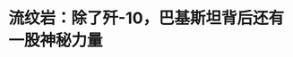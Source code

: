 <!DOCTYPE html>
<html lang="zh-CN">

<head>
    
<title>流纹岩：除了歼-10，巴基斯坦背后还有一股神秘力量_腾讯新闻</title>
<meta name="keywords" content="巴基斯坦_军事,巴基斯坦,歼-10,流纹岩,军机,巴基斯坦空军,印度_军事,神秘力量,印度,太空">
<meta name="description" content="【文/观察者网专栏作者 流纹岩】2025年5月10日，巴基斯坦武装部队（Pakistan Armed Forces，PAF）在X平台上官方账号更新了一条推文，称巴基斯坦军队成功干扰了印度通信卫星。笔者查证了这个号，确实是有17.2万粉丝的真号，而不是巴基斯坦营销号什么的。随后，巴基斯坦官方似乎刻意发布了一张太空作战系统操作中心的图。前排...">
<meta name="author" content="腾讯网">
<meta name="copyright" content="Copyright 1998 - 2025 Tencent. All Rights Reserved">
<meta property="og:type" content="news" />

<meta property="og:title" content="流纹岩：除了歼-10，巴基斯坦背后还有一股神秘力量_腾讯新闻" />
<meta property="og:description" content="【文/观察者网专栏作者 流纹岩】2025年5月10日，巴基斯坦武装部队（Pakistan Armed Forces，PAF）在X平台上官方账号更新了一条推文，称巴基斯坦军队成功干扰了印度通信卫星。笔者查证了这个号，确实是有17.2万粉丝的真号，而不是巴基斯坦营销号什么的。随后，巴基斯坦官方似乎刻意发布了一张太空作战系统操作中心的图。前排..." />
<meta property="og:url" content="https://news.qq.com/rain/a/20250517A02LDJ00" />
<meta property="og:image" content="https://inews.gtimg.com/news_ls/O3dGIa3ur5CFMEFdM_9lXrVBpel38sH518iFyQGlJn86gAA_640330/0" />
<meta property="article:author" content="观察者网" />
<meta property="article:published_time" content="2025-05-17 09:20:15" />
<meta property="category" content="mil" />

<meta name="baidu-site-verification" content="jJeIJ5X7pP" />
    <meta charset="utf-8" />
<meta http-equiv="X-UA-Compatible" content="IE=Edge" />
<meta name="viewport" content="width=device-width, initial-scale=1, shrink-to-fit=no" />
<link rel="dns-prefetch" href="mat1.gtimg.com">
<link rel="dns-prefetch" href="i.news.qq.com">
<link rel="shortcut icon" href="https://mat1.gtimg.com/qqcdn/qqindex2021/favicon.ico">
<script nomodule="true" src="https://mat1.gtimg.com/qqcdn/qqindex2021/common-static/20240515201444/core3-37-1.min.js"></script>
<script>
  try {
    if (!window.IntersectionObserver) {
      var observerScript = document.createElement('script');
      observerScript.src = "https://mat1.gtimg.com/qqcdn/qqindex2021/common-static/20241024141058/intersection-observer-polyfill.js";
      document.head.appendChild(observerScript);
    }
  } catch (error) {}
</script>

<script>
  try {
    if (!Element.prototype.scrollTo) {
      var scrollScript = document.createElement('script');
      scrollScript.src = "https://mat1.gtimg.com/qqcdn/qqindex2021/common-static/20241025153001/scroll-behavior-polyfill.js";
      document.head.appendChild(scrollScript);
    }
  } catch (error) {}
</script>
<script>
  try {
    if ('scrollRestoration' in window.history) {
      window.history.scrollRestoration = 'manual';
    }
    window.isPcClient = Boolean(window.electron) && (
      window.navigator.userAgent.indexOf('pc-client') > 0 ||
      window.navigator.userAgent.indexOf('TencentNews') > 0
    );
  } catch {}
</script>
<script>
  try {
    if (window.isPcClient) {
      var bodyStyle = document.createElement('style');
      bodyStyle.innerText = 'body{ zoom: 0.95 }';
      document.head.appendChild(bodyStyle);
    }
  } catch {}
</script>
<script>
  window.DATA = {"url":"https://view.inews.qq.com/a/20250517A02LDJ00","article_id":"20250517A02LDJ00","article_type":"0","title":"流纹岩：除了歼-10，巴基斯坦背后还有一股神秘力量","desc":"【文/观察者网专栏作者 流纹岩】2025年5月10日，巴基斯坦武装部队（Pakistan Armed Forces，PAF）在X平台上官方账号更新了一条推文，称巴基斯坦军队成功干扰了印度通信卫星。笔者查证了这个号，确实是有17.2万粉丝的真号，而不是巴基斯坦营销号什么的。随后，巴基斯坦官方似乎刻意发布了一张太空作战系统操作中心的图。前排...","iNewsRecommendLevel":1,"abstract":"【文/观察者网专栏作者 流纹岩】2025年5月10日，巴基斯坦武装部队（Pakistan Armed Forces，PAF）在X平台上官方账号更新了一条推文，称巴基斯坦军队成功干扰了印度通信卫星。笔者查证了这个号，确实是有17.2万粉丝的真号，而不是巴基斯坦营销号什么的。随后，巴基斯坦官方似乎刻意发布了一张太空作战系统操作中心的图。前排...","catalog1":"mil","ad_channel_sign":"milite","introduction":"","media":"观察者网","media_id":"5006122","pubtime":"2025-05-17 09:20:15","comment_id":"8412508213","political":0,"cmsId":"20250517A02LDJ00","cms_id":"20250517A02LDJ00","closeAllAd":0,"closeAllFavorite":false,"originContent":{"directory":{"ai_list":null,"enable":2,"list":null},"text":"\u003cdiv class=\"rich_media_content\"\u003e\u003cp\u003e \t【文/观察者网专栏作者 流纹岩】 \u003c/p\u003e\u003cp\u003e \t2025年5月10日，巴基斯坦武装部队（Pakistan Armed Forces，PAF）在X平台上官方账号更新了一条推文，称巴基斯坦军队成功干扰了印度通信卫星。 \u003c/p\u003e\u003cp\u003e \t笔者查证了这个号，确实是有17.2万粉丝的真号，而不是巴基斯坦营销号什么的。随后，巴基斯坦官方似乎刻意发布了一张太空作战系统操作中心的图。前排军人中左数第二是巴基斯坦空军公共关系总监奥朗则布·艾哈迈德空军少将，也就是发布5月7日空战过程的讲解人。 \u003c/p\u003e\u003cp\u003e \t重点是，在他们后面的背景中，清晰可见“多域巴基斯坦太空部队”（Multi Domain PAF Space Force）和“猎手太空操作-卫通”（Hunter Space Ops-SATCOM）的界面。其中“多域巴基斯坦太空部队”的展示图左上角有一颗卫星，应该是去年发射的“巴基斯坦多用途通信卫星一号”（Paksat-MM1R）。 \u003c!--MID_AD_0--\u003e\u003c!--EOP_0--\u003e\u003c/p\u003e\u003c!--MID_ARTICLE_AD_0--\u003e\u003c!--PARAGRAPH_0--\u003e\u003cp\u003e \t而“猎手太空操作”系统中展示了3台可能是干扰机指向的带状图像，看起来其中1台位于伊斯兰堡附近，另外2台位于白沙瓦南侧。右侧还有一个“开源分析系统-区域环境”（Open Source Profiling System-Regional Environment），下面是印度和伊朗的国旗，说明这套系统主要针对巴基斯坦的这两个陆上邻国。 \u003c!--MID_AD_1--\u003e\u003c!--EOP_1--\u003e\u003c/p\u003e\u003c!--MID_ARTICLE_AD_1--\u003e\u003c!--PARAGRAPH_1--\u003e\u003cp\u003e \t由于这几个新公布的内容都是第一次见，基本没有什么资料，笔者也只能针对其内容和巴基斯坦现有的资源进行一些推测。 \u003c/p\u003e\u003cp style=\"text-align: center\"\u003e \t\u003c!--IMG_0--\u003e  \u003c/p\u003e\u003cp class=\"qqnews_image_desc\" style=\"color: #666; font-size: 14px; text-align: center\"\u003e \t这图确实挺糊的  \u003c/p\u003e\u003cp style=\"text-align: center\"\u003e \t\u003c!--IMG_1--\u003e  \u003c/p\u003e\u003cp class=\"qqnews_image_desc\" style=\"color: #666; font-size: 14px; text-align: center\"\u003e \t这图勉强能看出边界线在哪，能看到红色和黄色的扇区从伊斯兰堡和白沙瓦附近发出  \u003c/p\u003e\u003cp style=\"text-align: center\"\u003e \t\u003c!--IMG_2--\u003e  \u003c/p\u003e\u003cp class=\"qqnews_image_desc\" style=\"color: #666; font-size: 14px; text-align: center\"\u003e \t“开源分析系统”  \u003c/p\u003e\u003cp\u003e \t在这两个文字之间的屏幕，展示了巴基斯坦的移动卫通车辆，包括安装在皮卡和拖车上的1.5米级口径卫通天线，左侧似乎还有一个安装了2部固定天线的系统。最左边的屏幕上是一处空军基地，经查证高度疑似为印度乌丹布尔空军基地，也就是巴基斯坦空军称发射了CM-400AKG空射弹道导弹打击S-400防空系统的地区。 \u003c/p\u003e\u003cp\u003e \t此外，在巴基斯坦的发布会上，巴基斯坦空军发言人还拿出了一张亚米级分辨率卫星遥感照片，证明一架战斗机在此处坠毁。这证明巴基斯坦在局部拥有遥感图像优势。 \u003c/p\u003e\u003cp style=\"text-align: center\"\u003e \t\u003c!--IMG_3--\u003e  \u003c/p\u003e\u003cp class=\"qqnews_image_desc\" style=\"color: #666; font-size: 14px; text-align: center\"\u003e \t左边是巴基斯坦的屏幕，右边是印度乌丹布尔空军基地2023年的谷歌地球图像  \u003c/p\u003e\u003cp style=\"text-align: center\"\u003e \t\u003c!--IMG_4--\u003e  \u003c/p\u003e\u003cp class=\"qqnews_image_desc\" style=\"color: #666; font-size: 14px; text-align: center\"\u003e \t巴基斯坦方面公布的坠机点卫星图像  \u003c/p\u003e\u003cp\u003e \t干扰印度卫星和及时提供卫星图像支持，是用真实证据打印度的脸。虽然似乎没有什么评论家注意到那张巴基斯坦太空部队的图，而印度的推特政治家们正在以“连卫星发射能力都没有的国家有什么太空作战能力”挽尊，但很显然的是，巴基斯坦的太空作战能力并不是一蹴而就的。 \u003c/p\u003e\u003cp\u003e \t2024年10月，根据X平台上一些巴基斯坦“多域作战部队”的控制室大厅和演示动画，其中展示了包括覆盖大部分巴基斯坦国土的遥感卫星成像，以及上文“开源分析系统-区域环境”窗口的右半部分，展示了该系统关心的第三个邻国阿富汗。 \u003c/p\u003e\u003cp style=\"text-align: center\"\u003e \t\u003c!--IMG_5--\u003e  \u003c/p\u003e\u003cp class=\"qqnews_image_desc\" style=\"color: #666; font-size: 14px; text-align: center\"\u003e \t此前公布的巴基斯坦多域作战部队大厅画面  \u003c/p\u003e\u003cp style=\"text-align: center\"\u003e \t\u003c!--IMG_6--\u003e  \u003c/p\u003e\u003cp class=\"qqnews_image_desc\" style=\"color: #666; font-size: 14px; text-align: center\"\u003e \t根据右边喜马拉雅山和左边的伊朗高原，可以判断出这是巴基斯坦国土覆盖  \u003c/p\u003e\u003cp style=\"text-align: center\"\u003e \t\u003c!--IMG_7--\u003e  \u003c/p\u003e\u003cp class=\"qqnews_image_desc\" style=\"color: #666; font-size: 14px; text-align: center\"\u003e \t注意左上角框里出现的旧阿富汗国旗  \u003c/p\u003e\u003cp\u003e \t除去目前作为巴基斯坦航天局的空间和高层大气研究委员会（SUPARCO）外，巴基斯坦空军还在伊斯兰堡成立了巴基斯坦空军网络司令部和巴基斯坦空军太空司令部。2024年1月16日的视频指出，巴基斯坦空军太空司令部的职责包括研发巴基斯坦自己的反卫星武器，这部分资料较少，但如果需要反卫星的总冲的话，很大可能会基于弹道导弹改进。这可能是巴基斯坦受到印度于2019年进行的Sakti反卫星试验的刺激，认为印度在未来的冲突中可能会攻击自己的天基力量，因此也开始研制自己的反卫星导弹，不过其进度尚未公开。 \u003c!--MID_AD_2--\u003e\u003c!--EOP_2--\u003e\u003c/p\u003e\u003c!--MID_ARTICLE_AD_2--\u003e\u003c!--PARAGRAPH_2--\u003e\u003chr class=\"ke-pagebreak\" style=\"page-break-after: always\"/\u003e\u003cp\u003e \t巴基斯坦虽然拥有多域作战和太空作战的野心，但其空间进入能力完全没有，因此需要和其它国家合作以发射卫星。作为和中国关系较好的国家之一，巴基斯坦和中国拥有大量的航天合作。早在1990年，空间和高层大气研究委员会的首颗科研小卫星Badr-1，就交由长征二号E运载火箭首飞发射。而随着嫦娥六号携带的ICUBE-Q立方星（中方名为SJTU思源二号探月纳卫星）于2024年5月3日在文昌航天发射场发射升空后，巴基斯坦依靠中国航天器成功到达了月球轨道。 \u003c/p\u003e\u003cp style=\"text-align: center\"\u003e \t\u003c!--IMG_8--\u003e  \u003c/p\u003e\u003cp class=\"qqnews_image_desc\" style=\"color: #666; font-size: 14px; text-align: center\"\u003e \tBadr-1卫星  \u003c/p\u003e\u003cp\u003e \t在卫星通信方面，巴基斯坦此前使用原休斯公司为印尼电信公司（PT Satelit Palapa Indonesia，SATELINDO）建造的PALAPA C1通信卫星。这颗卫星于1998年遭遇电力系统故障后重新租给巴基斯坦，被命名为巴基斯坦通信卫星一号（Paksat-1），2011年退役。随后，巴基斯坦向中国订购了巴基斯坦通信卫星1R（Paksat-1R）。近年来巴基斯坦又向中国订购了用于替换的巴基斯坦多用途通信卫星一号（Paksat-MM1R），因为之前有个占位星用了Paksat-MM1的号，所以正式卫星会多一个R）。 \u003c/p\u003e\u003cp style=\"text-align: center\"\u003e \t\u003c!--IMG_9--\u003e  \u003c/p\u003e\u003cp class=\"qqnews_image_desc\" style=\"color: #666; font-size: 14px; text-align: center\"\u003e \t巴基斯坦的卫通关口站  \u003c/p\u003e\u003cp\u003e \t巴基斯坦多用途通信卫星一号，是一颗基于航天五院DFH-4E平台建造的通信卫星，采用该卫星的高配置。一些评论指出这颗卫星并不是一颗“人畜无害”的通信卫星，除去基本的Ka/Ku波段高速通信服务之外，如果我们看向这颗卫星顶板，会发现这颗卫星顶板上有许多天线——包括一部C波段赋型天线、一部可动波束天线、一部拥有四根天线的导航增强载荷、一根喇叭天线和一部碟形广播天线。其中有一个不能确定身份的载荷来自巴基斯坦空间技术研究所。导航增强载荷可能提供类似SBAS的服务，用于提高导航精度。换句话说，巴基斯坦多用途通信卫星一号在巴基斯坦军队提供高速通信之外，还具备导航增强和短报文服务，以及抗干扰战略卫通服务。这颗卫星或许可以为巴基斯坦的需求提供定制化服务。 \u003c/p\u003e\u003cp style=\"text-align: center\"\u003e \t\u003c!--IMG_10--\u003e  \u003c/p\u003e\u003cp class=\"qqnews_image_desc\" style=\"color: #666; font-size: 14px; text-align: center\"\u003e \t巴基斯坦多任务通信卫星一号（Paksat-MM1R）  \u003c/p\u003e\u003cp\u003e \t在遥感服务方面，目前巴基斯坦拥有2颗由中国建造的遥感卫星，其中第一颗卫星是2018年由长征二号C-SMA火箭发射的巴基斯坦遥感卫星一号（PRSS-1），这是一颗基于航天东方红CAST-2000平台建造的遥感卫星，卫星配备2台分辨率为2.5米的全色/多光谱相机。 \u003c/p\u003e\u003cp\u003e \t此外，此次发射还携带了一颗由SUPARCO自行研制的试验卫星“巴基斯坦技术评估卫星-1A”（PakTES-1A），卫星本体由SUPARCO研制，载荷由南非空间咨询公司研制。PakTES-1A卫星的成功运行，表明了巴基斯坦已经拥有研制基本遥感卫星平台的能力。 \u003c/p\u003e\u003cp\u003e \t在2014年提出该概念的时候，巴基斯坦方面希望自PRSS-1卫星后，继续发射一系列光学遥感卫星和合成孔径雷达卫星，不过可能由于经费不足并未落实。直到2022年巴基斯坦再次和中国签订了巴基斯坦遥感组网卫星一号（PRSC-EO1）的合同，并于2025年1月由长征二号D运载火箭发射升空。 \u003c/p\u003e\u003cp\u003e \tPRSC-EO1卫星是一颗重515.5千克的遥感卫星，由SUPARCO自行研制，卫星设计寿命5年，配置有一台全色-多光谱遥感相机。PRSC星座总计规划有3颗光学遥感卫星，均由长城工业集团有限公司提供发射服务。此外，巴基斯坦可能还在规划低倾角成像卫星，相比太阳同步轨道卫星，低倾角卫星具有更多的过境频率，能够提供较好的覆盖能力。 \u003c/p\u003e\u003cp style=\"text-align: center\"\u003e \t\u003c!--IMG_11--\u003e  \u003c/p\u003e\u003cp class=\"qqnews_image_desc\" style=\"color: #666; font-size: 14px; text-align: center\"\u003e \t巴基斯坦工程师正在操作PRSC-EO1卫星  \u003c/p\u003e\u003cp\u003e \t不过这也说明了巴基斯坦虽然已经拥有自研遥感卫星的能力，但他们公布的阵风坠机点图像，很大可能不是由PRSC-EO1卫星拍摄的，而是由巴基斯坦武装部队自行采购商业卫星图像所得。考虑到很多商业卫星公司无论是商业服务还是为展示能力都会对战区进行成像，MAXAR更是长期作为美国国家侦察办公室的白手套，使用其卫星多次拍摄敏感目标，所以这并不奇怪。你不能只在哈耶克的大手有利于你的时候赞美市场经济。 \u003c/p\u003e\u003cp style=\"text-align: center\"\u003e \t\u003c!--IMG_12--\u003e  \u003c/p\u003e\u003cp class=\"qqnews_image_desc\" style=\"color: #666; font-size: 14px; text-align: center\"\u003e \t巴基斯坦方面放出的坠机点卫星照片  \u003c/p\u003e\u003cp\u003e \t巴基斯坦武装部队暂时没有透露具体是对哪颗卫星进行了哪种干扰，但根据一位巴基斯坦无线电爱好者的观测，称巴基斯坦空军采用地基宽带噪声干扰，压制了印度通信卫星的主要宽带通信频点。 \u003c/p\u003e\u003cp\u003e \t而印度军队使用的通信卫星主要是GSAT-7和GSAT-7A，其中GSAT-7卫星于2012年发射，卫星配置有5个喇叭天线，2个固面天线和一部定向发射天线。卫星工作于Ku、C、S和UHF波段。GSAT-7A卫星于2018年发射，卫星工作于Ku波段，主要服务印度空军，印度陆军则使用其30%的容量。根据《印度斯坦时报》的报道，GSAT-7A卫星将使印度空军能够将其地面雷达站、空军基地和预警机实现互联互通，并减少无人机对地面控制站的依赖。它还将增强印度空军的网络依赖能力，增强其全球作战能力。 \u003c/p\u003e\u003cp style=\"text-align: center\"\u003e \t\u003c!--IMG_13--\u003e  \u003c/p\u003e\u003cp class=\"qqnews_image_desc\" style=\"color: #666; font-size: 14px; text-align: center\"\u003e \tGSAT-7A卫星  \u003c/p\u003e\u003cp\u003e \t或许压制GSAT-7和7A卫星使得印度空军在5月7日的作战中无法使用卫通进行通信，配合巴基斯坦空军J-10CE及其它电子战能力，共同压制了印度空军的通信。不过，巴基斯坦拥有的对天干扰机性能和类型肯定不及美国的“反通信系统”（CCS），也不能实现对卫星和地面通信链路的黑入，只能算是一种部分的“全频带干扰”，依靠功率优势压倒通信，而并不具备先进波形的优势，不过印度似乎连跳频通信卫通都没有。 \u003c!--MID_AD_3--\u003e\u003c!--EOP_3--\u003e\u003c/p\u003e\u003c!--MID_ARTICLE_AD_3--\u003e\u003c!--PARAGRAPH_3--\u003e\u003cp\u003e \t此次对天干扰作战，可能是巴基斯坦太空作战系统中对天电子战系统的首次公开应用。虽然其先进程度远不如美国的类似产品，但对付印度的低级产品还是有所作为的。对于巴基斯坦这样的小国，它们在轨道上的资产数目和空间进入能力均远低于印度，且不具备独立的航天能力，但巴基斯坦注重信息多域融合作战，实现了本国天基资产和采购天基资产的互联互通，并且尝试阻断印度的卫通服务。 \u003c!--MID_AD_4--\u003e\u003c!--EOP_4--\u003e\u003c/p\u003e\u003c!--MID_ARTICLE_AD_4--\u003e\u003c!--PARAGRAPH_4--\u003e\u003cp\u003e \t对于小国来说，可能相对低级的反卫星导弹和宽频噪声干扰干扰机，以及发展初步的空间态势感知技术可以作为第一步，以实现对未知天域的初步感知和作战能力。小国之间的太空作战虽然不像大国之间那么血雨腥风，充满了技术兵器之间的争夺，但只要能在一定范围内实现局部优势，或许就能影响战局的走向。 \u003c/p\u003e\u003cp\u003e \t\u003c!--IMG_14--\u003e  \u003c/p\u003e\u003cp\u003e \t\u003cstrong\u003e本文系观察者网独家稿件，文章内容纯属作者个人观点，不代表平台观点，未经授权，不得转载，否则将追究法律责任。关注观察者网微信guanchacn，每日阅读趣味文章。\u003c/strong\u003e  \u003c/p\u003e\u003cdiv powered-by=\"qqnews_ex-editor\"\u003e\u003c/div\u003e\u003cstyle\u003e.rich_media_content{--news-tabel-th-night-color: #444444;--news-font-day-color: #333;--news-font-night-color: #d9d9d9;--news-bottom-distance: 22px}.rich_media_content p:not([data-exeditor-arbitrary-box=image-box]){letter-spacing:.5px;line-height:30px;margin-bottom:var(--news-bottom-distance);word-wrap:break-word}.rich_media_content{color:var(--news-font-day-color);font-size:18px}@media(prefers-color-scheme:dark){body:not([data-weui-theme=light]):not([dark-mode-disable=true]) .rich_media_content p:not([data-exeditor-arbitrary-box=image-box]){letter-spacing:.5px;line-height:30px;margin-bottom:var(--news-bottom-distance);word-wrap:break-word}body:not([data-weui-theme=light]):not([dark-mode-disable=true]) .rich_media_content{color:var(--news-font-night-color)}}.data_color_scheme_dark .rich_media_content p:not([data-exeditor-arbitrary-box=image-box]){letter-spacing:.5px;line-height:30px;margin-bottom:var(--news-bottom-distance);word-wrap:break-word}.data_color_scheme_dark .rich_media_content{color:var(--news-font-night-color)}.data_color_scheme_dark .rich_media_content{font-size:18px}.rich_media_content p[data-exeditor-arbitrary-box=image-box]{margin-bottom:11px}.rich_media_content\u003ediv:not(.qnt-video),.rich_media_content\u003esection{margin-bottom:var(--news-bottom-distance)}.rich_media_content hr{margin-bottom:var(--news-bottom-distance)}.rich_media_content .link_list{margin:0;margin-top:20px;min-height:0!important}.rich_media_content blockquote{background:#f9f9f9;border-left:6px solid #ccc;margin:1.5em 10px;padding:.5em 10px}.rich_media_content blockquote p{margin-bottom:0!important}.data_color_scheme_dark .rich_media_content blockquote{background:#323232}@media(prefers-color-scheme:dark){body:not([data-weui-theme=light]):not([dark-mode-disable=true]) .rich_media_content blockquote{background:#323232}}.rich_media_content ol[data-ex-list]{--ol-start: 1;--ol-list-style-type: decimal;list-style-type:none;counter-reset:olCounter calc(var(--ol-start,1) - 1);position:relative}.rich_media_content ol[data-ex-list]\u003eli\u003e:first-child::before{content:counter(olCounter,var(--ol-list-style-type)) '. ';counter-increment:olCounter;font-variant-numeric:tabular-nums;display:inline-block}.rich_media_content ul[data-ex-list]{--ul-list-style-type: circle;list-style-type:none;position:relative}.rich_media_content ul[data-ex-list].nonUnicode-list-style-type\u003eli\u003e:first-child::before{content:var(--ul-list-style-type) ' ';font-variant-numeric:tabular-nums;display:inline-block;transform:scale(0.5)}.rich_media_content ul[data-ex-list].unicode-list-style-type\u003eli\u003e:first-child::before{content:var(--ul-list-style-type) ' ';font-variant-numeric:tabular-nums;display:inline-block;transform:scale(0.8)}.rich_media_content ol:not([data-ex-list]){padding-left:revert}.rich_media_content ul:not([data-ex-list]){padding-left:revert}.rich_media_content table{display:table;border-collapse:collapse;margin-bottom:var(--news-bottom-distance)}.rich_media_content table th,.rich_media_content table td{word-wrap:break-word;border:1px solid #ddd;white-space:nowrap;padding:2px 5px}.rich_media_content table th{font-weight:700;background-color:#f0f0f0;text-align:left}.rich_media_content table p{margin-bottom:0!important}.data_color_scheme_dark .rich_media_content table th{background:var(--news-tabel-th-night-color)}@media(prefers-color-scheme:dark){body:not([data-weui-theme=light]):not([dark-mode-disable=true]) .rich_media_content table th{background:var(--news-tabel-th-night-color)}}.rich_media_content .qqnews_image_desc,.rich_media_content p[type=om-image-desc]{line-height:20px!important;text-align:center!important;font-size:14px!important;color:#666!important}.rich_media_content div[data-exeditor-arbitrary-box=wrap]:not([data-exeditor-arbitrary-box-special-style]){max-width:100%}.rich_media_content .qqnews-content{--wmfont: 0;--wmcolor: transparent;font-size:var(--wmfont);color:var(--wmcolor);line-height:var(--wmfont)!important;margin-bottom:var(--wmfont)!important}.rich_media_content .qqnews_sign_emphasis{background:#f7f7f7}.rich_media_content .qqnews_sign_emphasis ol{word-wrap:break-word;border:none;color:#5c5c5c;line-height:28px;list-style:none;margin:14px 0 6px;padding:16px 15px 4px}.rich_media_content .qqnews_sign_emphasis p{margin-bottom:12px!important}.rich_media_content .qqnews_sign_emphasis ol\u003eli\u003ep{padding-left:30px}.rich_media_content .qqnews_sign_emphasis ol\u003eli{list-style:none}.rich_media_content .qqnews_sign_emphasis ol\u003eli\u003ep:first-child::before{margin-left:-30px;content:counter(olCounter,decimal) ''!important;counter-increment:olCounter!important;font-variant-numeric:tabular-nums!important;background:#37f;border-radius:2px;color:#fff;font-size:15px;font-style:normal;text-align:center;line-height:18px;width:18px;height:18px;margin-right:12px;position:relative;top:-1px}.data_color_scheme_dark .rich_media_content .qqnews_sign_emphasis{background:#262626}.data_color_scheme_dark .rich_media_content .qqnews_sign_emphasis ol\u003eli\u003ep{color:#a9a9a9}@media(prefers-color-scheme:dark){body:not([data-weui-theme=light]):not([dark-mode-disable=true]) .rich_media_content .qqnews_sign_emphasis{background:#262626}body:not([data-weui-theme=light]):not([dark-mode-disable=true]) .rich_media_content .qqnews_sign_emphasis ol\u003eli\u003ep{color:#a9a9a9}}.rich_media_content h1,.rich_media_content h2,.rich_media_content h3,.rich_media_content h4,.rich_media_content h5,.rich_media_content h6{margin-bottom:var(--news-bottom-distance);font-weight:700}.rich_media_content h1{font-size:20px}.rich_media_content h2,.rich_media_content h3{font-size:19px}.rich_media_content h4,.rich_media_content h5,.rich_media_content h6{font-size:18px}.rich_media_content li:empty{display:none}.rich_media_content ul,.rich_media_content ol{margin-bottom:var(--news-bottom-distance)}.rich_media_content div\u003ep:only-child{margin-bottom:0!important}.rich_media_content .cms-cke-widget-title-wrap p{margin-bottom:0!important}\u003c/style\u003e\u003c/div\u003e","version":"v2"},"originAttribute":{"IMG_0":{"bigOrigUrl":"https://inews.gtimg.com/om_bt/OrjMfO2Of8nI0SyDMbezTHteKpYxhiHSNJzFoZkEOKy_AAA/0","compressUrl":"https://inews.gtimg.com/om_bt/OrjMfO2Of8nI0SyDMbezTHteKpYxhiHSNJzFoZkEOKy_AAA/641","desc":"","fullPic":"1","height":481,"imgurl0":"https://inews.gtimg.com/om_bt/OrjMfO2Of8nI0SyDMbezTHteKpYxhiHSNJzFoZkEOKy_AAA/0","imgurl1000":"https://inews.gtimg.com/om_bt/OrjMfO2Of8nI0SyDMbezTHteKpYxhiHSNJzFoZkEOKy_AAA/1000","islong":0,"origUrl":"https://inews.gtimg.com/om_bt/OrjMfO2Of8nI0SyDMbezTHteKpYxhiHSNJzFoZkEOKy_AAA/641","size":180,"style":"display: inline-block; max-width: 100%; width: 960px","thumb":"https://inews.gtimg.com/om_bt/OrjMfO2Of8nI0SyDMbezTHteKpYxhiHSNJzFoZkEOKy_AAA_181x181s/0","url":"https://inews.gtimg.com/om_bt/OrjMfO2Of8nI0SyDMbezTHteKpYxhiHSNJzFoZkEOKy_AAA/641","width":641},"IMG_1":{"bigOrigUrl":"https://inews.gtimg.com/om_bt/OqqmSnkUBNIytDlJZS2qcdAcNhZAA-N8-UyyhST0T5JQUAA/0","compressUrl":"https://inews.gtimg.com/om_bt/OqqmSnkUBNIytDlJZS2qcdAcNhZAA-N8-UyyhST0T5JQUAA/641","desc":"","fullPic":"1","height":742,"imgurl0":"https://inews.gtimg.com/om_bt/OqqmSnkUBNIytDlJZS2qcdAcNhZAA-N8-UyyhST0T5JQUAA/0","imgurl1000":"https://inews.gtimg.com/om_bt/OqqmSnkUBNIytDlJZS2qcdAcNhZAA-N8-UyyhST0T5JQUAA/1000","islong":0,"origUrl":"https://inews.gtimg.com/om_bt/OqqmSnkUBNIytDlJZS2qcdAcNhZAA-N8-UyyhST0T5JQUAA/641","size":99,"style":"display: inline-block; max-width: 100%; width: 653px","thumb":"https://inews.gtimg.com/om_bt/OqqmSnkUBNIytDlJZS2qcdAcNhZAA-N8-UyyhST0T5JQUAA_181x181s/0","url":"https://inews.gtimg.com/om_bt/OqqmSnkUBNIytDlJZS2qcdAcNhZAA-N8-UyyhST0T5JQUAA/641","width":641},"IMG_10":{"bigOrigUrl":"https://inews.gtimg.com/om_bt/OwV1mpnr7SzZLIhdVJDE6xGMW2k6ik6xMweuhqt_LCZh8AA/0","compressUrl":"https://inews.gtimg.com/om_bt/OwV1mpnr7SzZLIhdVJDE6xGMW2k6ik6xMweuhqt_LCZh8AA/641","desc":"","fullPic":"1","height":237,"imgurl0":"https://inews.gtimg.com/om_bt/OwV1mpnr7SzZLIhdVJDE6xGMW2k6ik6xMweuhqt_LCZh8AA/0","imgurl1000":"https://inews.gtimg.com/om_bt/OwV1mpnr7SzZLIhdVJDE6xGMW2k6ik6xMweuhqt_LCZh8AA/1000","islong":0,"origUrl":"https://inews.gtimg.com/om_bt/OwV1mpnr7SzZLIhdVJDE6xGMW2k6ik6xMweuhqt_LCZh8AA/641","size":15,"style":"display: inline-block; max-width: 100%; width: 800px","thumb":"https://inews.gtimg.com/om_bt/OwV1mpnr7SzZLIhdVJDE6xGMW2k6ik6xMweuhqt_LCZh8AA_181x181s/0","url":"https://inews.gtimg.com/om_bt/OwV1mpnr7SzZLIhdVJDE6xGMW2k6ik6xMweuhqt_LCZh8AA/641","width":641},"IMG_11":{"bigOrigUrl":"https://inews.gtimg.com/om_bt/OCuYrZSWXqISRZtxhXGS6lPmwRjoOaUmnec2wQvo9yXIgAA/0","compressUrl":"https://inews.gtimg.com/om_bt/OCuYrZSWXqISRZtxhXGS6lPmwRjoOaUmnec2wQvo9yXIgAA/641","desc":"","fullPic":"1","height":641,"imgurl0":"https://inews.gtimg.com/om_bt/OCuYrZSWXqISRZtxhXGS6lPmwRjoOaUmnec2wQvo9yXIgAA/0","imgurl1000":"https://inews.gtimg.com/om_bt/OCuYrZSWXqISRZtxhXGS6lPmwRjoOaUmnec2wQvo9yXIgAA/1000","islong":0,"origUrl":"https://inews.gtimg.com/om_bt/OCuYrZSWXqISRZtxhXGS6lPmwRjoOaUmnec2wQvo9yXIgAA/641","size":185,"style":"display: inline-block; max-width: 100%; width: 960px","thumb":"https://inews.gtimg.com/om_bt/OCuYrZSWXqISRZtxhXGS6lPmwRjoOaUmnec2wQvo9yXIgAA_181x181s/0","url":"https://inews.gtimg.com/om_bt/OCuYrZSWXqISRZtxhXGS6lPmwRjoOaUmnec2wQvo9yXIgAA/641","width":641},"IMG_12":{"bigOrigUrl":"https://inews.gtimg.com/om_bt/OrR-Fo29RPjA8XJslvPyr2soCnW6RhkES6QzZfHnk6rcMAA/0","compressUrl":"https://inews.gtimg.com/om_bt/OrR-Fo29RPjA8XJslvPyr2soCnW6RhkES6QzZfHnk6rcMAA/641","desc":"","fullPic":"1","height":389,"imgurl0":"https://inews.gtimg.com/om_bt/OrR-Fo29RPjA8XJslvPyr2soCnW6RhkES6QzZfHnk6rcMAA/0","imgurl1000":"https://inews.gtimg.com/om_bt/OrR-Fo29RPjA8XJslvPyr2soCnW6RhkES6QzZfHnk6rcMAA/1000","islong":0,"origUrl":"https://inews.gtimg.com/om_bt/OrR-Fo29RPjA8XJslvPyr2soCnW6RhkES6QzZfHnk6rcMAA/641","size":94,"style":"display: inline-block; max-width: 100%; width: 690px","thumb":"https://inews.gtimg.com/om_bt/OrR-Fo29RPjA8XJslvPyr2soCnW6RhkES6QzZfHnk6rcMAA_181x181s/0","url":"https://inews.gtimg.com/om_bt/OrR-Fo29RPjA8XJslvPyr2soCnW6RhkES6QzZfHnk6rcMAA/641","width":641},"IMG_13":{"bigOrigUrl":"https://inews.gtimg.com/om_bt/Oj1RCB6_OLQQTAKEB6C9KpaSf9t7oPPLGVNxG3SlPeJMkAA/0","compressUrl":"https://inews.gtimg.com/om_bt/Oj1RCB6_OLQQTAKEB6C9KpaSf9t7oPPLGVNxG3SlPeJMkAA/641","desc":"","fullPic":"1","height":324,"imgurl0":"https://inews.gtimg.com/om_bt/Oj1RCB6_OLQQTAKEB6C9KpaSf9t7oPPLGVNxG3SlPeJMkAA/0","imgurl1000":"https://inews.gtimg.com/om_bt/Oj1RCB6_OLQQTAKEB6C9KpaSf9t7oPPLGVNxG3SlPeJMkAA/1000","islong":0,"origUrl":"https://inews.gtimg.com/om_bt/Oj1RCB6_OLQQTAKEB6C9KpaSf9t7oPPLGVNxG3SlPeJMkAA/641","size":182,"style":"display: inline-block; max-width: 100%; width: 960px","thumb":"https://inews.gtimg.com/om_bt/Oj1RCB6_OLQQTAKEB6C9KpaSf9t7oPPLGVNxG3SlPeJMkAA_181x181s/0","url":"https://inews.gtimg.com/om_bt/Oj1RCB6_OLQQTAKEB6C9KpaSf9t7oPPLGVNxG3SlPeJMkAA/641","width":641},"IMG_14":{"bigOrigUrl":"https://inews.gtimg.com/om_bt/OzEx4lLizKcLSjVGbcdsLfE0wOrsR3vMD00YE4eGkbwQgAA/0","compressUrl":"https://inews.gtimg.com/om_bt/OzEx4lLizKcLSjVGbcdsLfE0wOrsR3vMD00YE4eGkbwQgAA/641","desc":"","fullPic":"1","height":117,"imgurl0":"https://inews.gtimg.com/om_bt/OzEx4lLizKcLSjVGbcdsLfE0wOrsR3vMD00YE4eGkbwQgAA/0","imgurl1000":"https://inews.gtimg.com/om_bt/OzEx4lLizKcLSjVGbcdsLfE0wOrsR3vMD00YE4eGkbwQgAA/1000","islong":0,"origUrl":"https://inews.gtimg.com/om_bt/OzEx4lLizKcLSjVGbcdsLfE0wOrsR3vMD00YE4eGkbwQgAA/641","size":86,"style":"display: inline-block; max-width: 100%; width: 960px","thumb":"https://inews.gtimg.com/om_bt/OzEx4lLizKcLSjVGbcdsLfE0wOrsR3vMD00YE4eGkbwQgAA_181x181s/0","url":"https://inews.gtimg.com/om_bt/OzEx4lLizKcLSjVGbcdsLfE0wOrsR3vMD00YE4eGkbwQgAA/641","width":641},"IMG_2":{"bigOrigUrl":"https://inews.gtimg.com/om_bt/O1LOnWei5JVgmM64Q1a7Qzj25PQWma7cQROZeEokzxnaUAA/0","compressUrl":"https://inews.gtimg.com/om_bt/O1LOnWei5JVgmM64Q1a7Qzj25PQWma7cQROZeEokzxnaUAA/641","desc":"","fullPic":"1","height":472,"imgurl0":"https://inews.gtimg.com/om_bt/O1LOnWei5JVgmM64Q1a7Qzj25PQWma7cQROZeEokzxnaUAA/0","imgurl1000":"https://inews.gtimg.com/om_bt/O1LOnWei5JVgmM64Q1a7Qzj25PQWma7cQROZeEokzxnaUAA/1000","islong":0,"origUrl":"https://inews.gtimg.com/om_bt/O1LOnWei5JVgmM64Q1a7Qzj25PQWma7cQROZeEokzxnaUAA/641","size":74,"style":"display: inline-block; max-width: 100%; width: 698px","thumb":"https://inews.gtimg.com/om_bt/O1LOnWei5JVgmM64Q1a7Qzj25PQWma7cQROZeEokzxnaUAA_181x181s/0","url":"https://inews.gtimg.com/om_bt/O1LOnWei5JVgmM64Q1a7Qzj25PQWma7cQROZeEokzxnaUAA/641","width":641},"IMG_3":{"bigOrigUrl":"https://inews.gtimg.com/om_bt/Om905g9c3rqREvzVOpt8WsLM7jBH6VKzFSNSP3uls-TvwAA/0","compressUrl":"https://inews.gtimg.com/om_bt/Om905g9c3rqREvzVOpt8WsLM7jBH6VKzFSNSP3uls-TvwAA/641","desc":"","fullPic":"1","height":320,"imgurl0":"https://inews.gtimg.com/om_bt/Om905g9c3rqREvzVOpt8WsLM7jBH6VKzFSNSP3uls-TvwAA/0","imgurl1000":"https://inews.gtimg.com/om_bt/Om905g9c3rqREvzVOpt8WsLM7jBH6VKzFSNSP3uls-TvwAA/1000","islong":0,"origUrl":"https://inews.gtimg.com/om_bt/Om905g9c3rqREvzVOpt8WsLM7jBH6VKzFSNSP3uls-TvwAA/641","size":119,"style":"display: inline-block; max-width: 100%; width: 960px","thumb":"https://inews.gtimg.com/om_bt/Om905g9c3rqREvzVOpt8WsLM7jBH6VKzFSNSP3uls-TvwAA_181x181s/0","url":"https://inews.gtimg.com/om_bt/Om905g9c3rqREvzVOpt8WsLM7jBH6VKzFSNSP3uls-TvwAA/641","width":641},"IMG_4":{"bigOrigUrl":"https://inews.gtimg.com/om_bt/Ou0MfRQi-4WAexk12zgu1XmQDPLvmAWw-gbLL_c8dDUwoAA/0","compressUrl":"https://inews.gtimg.com/om_bt/Ou0MfRQi-4WAexk12zgu1XmQDPLvmAWw-gbLL_c8dDUwoAA/641","desc":"","fullPic":"1","height":389,"imgurl0":"https://inews.gtimg.com/om_bt/Ou0MfRQi-4WAexk12zgu1XmQDPLvmAWw-gbLL_c8dDUwoAA/0","imgurl1000":"https://inews.gtimg.com/om_bt/Ou0MfRQi-4WAexk12zgu1XmQDPLvmAWw-gbLL_c8dDUwoAA/1000","islong":0,"origUrl":"https://inews.gtimg.com/om_bt/Ou0MfRQi-4WAexk12zgu1XmQDPLvmAWw-gbLL_c8dDUwoAA/641","size":94,"style":"display: inline-block; max-width: 100%; width: 690px","thumb":"https://inews.gtimg.com/om_bt/Ou0MfRQi-4WAexk12zgu1XmQDPLvmAWw-gbLL_c8dDUwoAA_181x181s/0","url":"https://inews.gtimg.com/om_bt/Ou0MfRQi-4WAexk12zgu1XmQDPLvmAWw-gbLL_c8dDUwoAA/641","width":641},"IMG_5":{"bigOrigUrl":"https://inews.gtimg.com/om_bt/OxZZoH8uAI__MPDELxFCpQRG3DX-n3lqN-4hiruXa4XwgAA/0","compressUrl":"https://inews.gtimg.com/om_bt/OxZZoH8uAI__MPDELxFCpQRG3DX-n3lqN-4hiruXa4XwgAA/641","desc":"","fullPic":"1","height":361,"imgurl0":"https://inews.gtimg.com/om_bt/OxZZoH8uAI__MPDELxFCpQRG3DX-n3lqN-4hiruXa4XwgAA/0","imgurl1000":"https://inews.gtimg.com/om_bt/OxZZoH8uAI__MPDELxFCpQRG3DX-n3lqN-4hiruXa4XwgAA/1000","islong":0,"origUrl":"https://inews.gtimg.com/om_bt/OxZZoH8uAI__MPDELxFCpQRG3DX-n3lqN-4hiruXa4XwgAA/641","size":132,"style":"display: inline-block; max-width: 100%; width: 960px","thumb":"https://inews.gtimg.com/om_bt/OxZZoH8uAI__MPDELxFCpQRG3DX-n3lqN-4hiruXa4XwgAA_181x181s/0","url":"https://inews.gtimg.com/om_bt/OxZZoH8uAI__MPDELxFCpQRG3DX-n3lqN-4hiruXa4XwgAA/641","width":641},"IMG_6":{"bigOrigUrl":"https://inews.gtimg.com/om_bt/OxBkz7p9pRyeOrng2apjiUvWeOMApLHJ9ObldNcqjsGuoAA/0","compressUrl":"https://inews.gtimg.com/om_bt/OxBkz7p9pRyeOrng2apjiUvWeOMApLHJ9ObldNcqjsGuoAA/641","desc":"","fullPic":"1","height":68,"imgurl0":"https://inews.gtimg.com/om_bt/OxBkz7p9pRyeOrng2apjiUvWeOMApLHJ9ObldNcqjsGuoAA/0","imgurl1000":"https://inews.gtimg.com/om_bt/OxBkz7p9pRyeOrng2apjiUvWeOMApLHJ9ObldNcqjsGuoAA/1000","islong":0,"origUrl":"https://inews.gtimg.com/om_bt/OxBkz7p9pRyeOrng2apjiUvWeOMApLHJ9ObldNcqjsGuoAA/641","size":2,"style":"display: inline-block; max-width: 100%; width: 53px","thumb":"https://inews.gtimg.com/om_bt/OxBkz7p9pRyeOrng2apjiUvWeOMApLHJ9ObldNcqjsGuoAA_181x181s/0","url":"https://inews.gtimg.com/om_bt/OxBkz7p9pRyeOrng2apjiUvWeOMApLHJ9ObldNcqjsGuoAA/641","width":53},"IMG_7":{"bigOrigUrl":"https://inews.gtimg.com/om_bt/OPymaSLET9Qw6la7ZPHV7p6GqYIC-mHx8uihW0CWV0Q3UAA/0","compressUrl":"https://inews.gtimg.com/om_bt/OPymaSLET9Qw6la7ZPHV7p6GqYIC-mHx8uihW0CWV0Q3UAA/641","desc":"","fullPic":"1","height":361,"imgurl0":"https://inews.gtimg.com/om_bt/OPymaSLET9Qw6la7ZPHV7p6GqYIC-mHx8uihW0CWV0Q3UAA/0","imgurl1000":"https://inews.gtimg.com/om_bt/OPymaSLET9Qw6la7ZPHV7p6GqYIC-mHx8uihW0CWV0Q3UAA/1000","islong":0,"origUrl":"https://inews.gtimg.com/om_bt/OPymaSLET9Qw6la7ZPHV7p6GqYIC-mHx8uihW0CWV0Q3UAA/641","size":144,"style":"display: inline-block; max-width: 100%; width: 960px","thumb":"https://inews.gtimg.com/om_bt/OPymaSLET9Qw6la7ZPHV7p6GqYIC-mHx8uihW0CWV0Q3UAA_181x181s/0","url":"https://inews.gtimg.com/om_bt/OPymaSLET9Qw6la7ZPHV7p6GqYIC-mHx8uihW0CWV0Q3UAA/641","width":641},"IMG_8":{"bigOrigUrl":"https://inews.gtimg.com/om_bt/OoemxlvLRqbL4dfhZ5f6nIs47lkxvEo3k40E8ksLxsC6kAA/0","compressUrl":"https://inews.gtimg.com/om_bt/OoemxlvLRqbL4dfhZ5f6nIs47lkxvEo3k40E8ksLxsC6kAA/641","desc":"","fullPic":"1","height":253,"imgurl0":"https://inews.gtimg.com/om_bt/OoemxlvLRqbL4dfhZ5f6nIs47lkxvEo3k40E8ksLxsC6kAA/0","imgurl1000":"https://inews.gtimg.com/om_bt/OoemxlvLRqbL4dfhZ5f6nIs47lkxvEo3k40E8ksLxsC6kAA/1000","islong":0,"origUrl":"https://inews.gtimg.com/om_bt/OoemxlvLRqbL4dfhZ5f6nIs47lkxvEo3k40E8ksLxsC6kAA/641","size":12,"style":"display: inline-block; max-width: 100%; width: 400px","thumb":"https://inews.gtimg.com/om_bt/OoemxlvLRqbL4dfhZ5f6nIs47lkxvEo3k40E8ksLxsC6kAA_181x181s/0","url":"https://inews.gtimg.com/om_bt/OoemxlvLRqbL4dfhZ5f6nIs47lkxvEo3k40E8ksLxsC6kAA/641","width":400},"IMG_9":{"bigOrigUrl":"https://inews.gtimg.com/om_bt/ONUQImpLzVVsmjD1w9J0UZDXOC3veKWXmjsTI4Cn7DnUcAA/0","compressUrl":"https://inews.gtimg.com/om_bt/ONUQImpLzVVsmjD1w9J0UZDXOC3veKWXmjsTI4Cn7DnUcAA/641","desc":"","fullPic":"1","height":292,"imgurl0":"https://inews.gtimg.com/om_bt/ONUQImpLzVVsmjD1w9J0UZDXOC3veKWXmjsTI4Cn7DnUcAA/0","imgurl1000":"https://inews.gtimg.com/om_bt/ONUQImpLzVVsmjD1w9J0UZDXOC3veKWXmjsTI4Cn7DnUcAA/1000","islong":0,"origUrl":"https://inews.gtimg.com/om_bt/ONUQImpLzVVsmjD1w9J0UZDXOC3veKWXmjsTI4Cn7DnUcAA/641","size":63,"style":"display: inline-block; max-width: 100%; width: 960px","thumb":"https://inews.gtimg.com/om_bt/ONUQImpLzVVsmjD1w9J0UZDXOC3veKWXmjsTI4Cn7DnUcAA_181x181s/0","url":"https://inews.gtimg.com/om_bt/ONUQImpLzVVsmjD1w9J0UZDXOC3veKWXmjsTI4Cn7DnUcAA/641","width":641}},"selfDeclare":{},"userAddress":"上海","card":{"chlid":"5006122","chlname":"观察者网","desc":"政经资讯智库新媒体，首批获得中央网信办互联网新闻服务资质的独立网站","icon":"http://inews.gtimg.com/newsapp_ls/0/11539732928_200200/0","msgEntry":1,"uin":"ec445e77396981cab75f7c9672d94e39a0","update_frequency":"0","vip_desc":"观察者网官方账号","vip_icon_night":"https://inews.gtimg.com/newsapp_bt/0/1128171011183_4151/0","vip_place":"left","vip_type":"20006","vip_icon":"https://inews.gtimg.com/newsapp_bt/0/1128164013310_1586/0","vip_type_new":"20006","suid":"8QMc13xd5IUZvz3c","liveInfo":{"roomID":"1384476619","roomStatus":"2","cms_id":"PLV2025051506754100","article_type":"575"},"cpLevel":1},"interationCount":{"like":75,"collect":27,"share":27},"payment_info":{},"article_is_pay":false,"payment_column_info_v1":{"is_column_pay":false,"read_count_all":0},"tag_info_item":null,"contentWordsNum":3718,"extraProperty":{"FeedbackDetailDisableInsert":0,"zanSkinType":""},"relateWelfare":{},"aiSwitch":true,"isOversize":false,"videoArr":[]};
</script>
<script>
  window.channelInfo = {"channelConfig":{"channelNav":[{"_auto_id":"1","active_alien_img":"","alien_img":"","channel_id":"news_news_home","is_local":"0","link":"https://www.qq.com","name_cn":"首页","name_en":"home"},{"_auto_id":"2","active_alien_img":"","alien_img":"","channel_id":"news_news_top","is_local":"0","link":"","name_cn":"要闻","name_en":"news"},{"_auto_id":"4","active_alien_img":"","alien_img":"","channel_id":"news_news_bj","is_local":"1","link":"","name_cn":"北京","name_en":"bj"},{"_auto_id":"5","active_alien_img":"","alien_img":"","channel_id":"news_news_finance","is_local":"0","link":"","name_cn":"财经","name_en":"finance"},{"_auto_id":"6","active_alien_img":"","alien_img":"","channel_id":"news_news_tech","is_local":"0","link":"","name_cn":"科技","name_en":"tech"},{"_auto_id":"7","active_alien_img":"","alien_img":"","channel_id":"tv","is_local":"0","link":"https://v.qq.com/channel/tv/?ptag=qqnews","name_cn":"电视剧","name_en":"tv"},{"_auto_id":"8","active_alien_img":"","alien_img":"","channel_id":"news_news_qa","is_local":"0","link":"","name_cn":"热问","name_en":"qa"},{"_auto_id":"9","active_alien_img":"","alien_img":"","channel_id":"news_news_ent","is_local":"0","link":"","name_cn":"娱乐","name_en":"ent"},{"_auto_id":"10","active_alien_img":"","alien_img":"","channel_id":"variety","is_local":"0","link":"https://v.qq.com/channel/variety/?ptag=qqnews","name_cn":"综艺","name_en":"variety"},{"_auto_id":"11","active_alien_img":"","alien_img":"","channel_id":"news_news_sports","is_local":"0","link":"","name_cn":"体育","name_en":"sports"},{"_auto_id":"13","active_alien_img":"","alien_img":"","channel_id":"news_news_nba","is_local":"0","link":"","name_cn":"NBA","name_en":"nba"},{"_auto_id":"14","active_alien_img":"","alien_img":"","channel_id":"news_news_world","is_local":"0","link":"","name_cn":"国际","name_en":"world"},{"_auto_id":"15","active_alien_img":"","alien_img":"","channel_id":"news_news_mil","is_local":"0","link":"","name_cn":"军事","name_en":"milite"},{"_auto_id":"16","active_alien_img":"","alien_img":"","channel_id":"news_news_auto","is_local":"0","link":"","name_cn":"汽车","name_en":"auto"},{"_auto_id":"17","active_alien_img":"","alien_img":"","channel_id":"news_news_house","is_local":"0","link":"","name_cn":"房产","name_en":"house"},{"_auto_id":"18","active_alien_img":"","alien_img":"","channel_id":"news_news_edu","is_local":"0","link":"","name_cn":"教育","name_en":"edu"},{"_auto_id":"19","active_alien_img":"","alien_img":"","channel_id":"news_news_antip","is_local":"0","link":"","name_cn":"健康","name_en":"health"},{"_auto_id":"20","active_alien_img":"","alien_img":"","channel_id":"news_news_video","is_local":"0","link":"","name_cn":"视频","name_en":"video"},{"_auto_id":"21","active_alien_img":"","alien_img":"","channel_id":"news_news_game","is_local":"0","link":"","name_cn":"游戏","name_en":"games"},{"_auto_id":"22","active_alien_img":"","alien_img":"","channel_id":"news_news_nchupin","is_local":"0","link":"","name_cn":"眼界","name_en":"chupin"},{"_auto_id":"24","active_alien_img":"","alien_img":"","channel_id":"news_news_football","is_local":"0","link":"","name_cn":"足球","name_en":"football"},{"_auto_id":"25","active_alien_img":"","alien_img":"","channel_id":"news_news_kepu","is_local":"0","link":"","name_cn":"科学","name_en":"kepu"},{"_auto_id":"26","active_alien_img":"","alien_img":"","channel_id":"news_news_digi","is_local":"0","link":"","name_cn":"数码","name_en":"digi"},{"_auto_id":"28","active_alien_img":"","alien_img":"","channel_id":"ymzx","is_local":"0","link":"https://gamer.qq.com/v2/cloudgame/game/96897?ichannel=txxwpc0Ftxxwpc1","name_cn":"元梦之星","name_en":"news_news_ymzx"},{"_auto_id":"31","active_alien_img":"","alien_img":"","channel_id":"movie","is_local":"0","link":"https://v.qq.com/channel/movie/?ptag=qqnews","name_cn":"电影","name_en":"movie"},{"_auto_id":"32","active_alien_img":"","alien_img":"","channel_id":"news_news_esport","is_local":"0","link":"","name_cn":"电竞","name_en":"esport"},{"_auto_id":"34","active_alien_img":"","alien_img":"","channel_id":"news_news_history","is_local":"0","link":"","name_cn":"历史","name_en":"history"},{"_auto_id":"35","active_alien_img":"","alien_img":"","channel_id":"news_news_baby","is_local":"0","link":"","name_cn":"育儿","name_en":"baby"},{"_auto_id":"36","active_alien_img":"","alien_img":"","channel_id":"hbjy","is_local":"0","link":"https://gp.qq.com/act/a20250421mnqlx/news.shtml","name_cn":"和平精英","name_en":"news_news_hbjy"},{"_auto_id":"37","active_alien_img":"","alien_img":"","channel_id":"cloud_gamer","is_local":"0","link":"https://gamer.qq.com/?ichannel=txxwpc0Ftxxwpc1","name_cn":"云游戏","name_en":"cloud_gamer"},{"_auto_id":"38","active_alien_img":"","alien_img":"","channel_id":"news_news_lic","is_local":"0","link":"","name_cn":"理财","name_en":"finance_licai"},{"_auto_id":"39","active_alien_img":"","alien_img":"","channel_id":"news_news_istock","is_local":"0","link":"","name_cn":"股票","name_en":"finance_stock"},{"_auto_id":"40","active_alien_img":"","alien_img":"","channel_id":"ren_min_shi_pin","is_local":"0","link":"https://news.qq.com/omn/author/8QMd3Hld74cbujbY?tab=om_video","name_cn":"人民视频","name_en":"ren_min_shi_pin"},{"_auto_id":"41","active_alien_img":"","alien_img":"","channel_id":"news_news_weather","is_local":"0","link":"https://tianqi.qq.com/index.htm","name_cn":"天气","name_en":"weather"}]}};
</script>
<script>
  window.articleConfig = {"rightConfig":[{"_auto_id":"1","category_key":"default","modules":"{\"moduleList\":[{\"title\":\"作者其他文章\",\"id\":\"user_article\"},{\"title\":\"精选视频\",\"id\":\"video_album\",\"videoType\":\"tag\",\"videoId\":\"aUepxrtchGM=\",\"isSticky\":0},{\"title\":\"下载条\",\"id\":\"download_banner\",\"isSticky\":1},{\"title\":\"热点榜\",\"id\":\"hot_rank_list\",\"isSticky\":1},{\"title\":\"广告推广\",\"id\":\"ssp_ad_module\",\"category\":\"ad_ssp\",\"loid\":\"109\",\"isSticky\":1},{\"title\":\"广告推广位\",\"id\":\"c2s_ad_module\",\"category\":\"right_c2s\",\"path\":\"QQcom_all_Rectangle-1|QQcom_all_Rectangle-2|QQcom_all_Rectangle-3\",\"isSticky\":1}]}"},{"_auto_id":"2","category_key":"ent","modules":"{\"moduleList\":[{\"title\":\"作者其他文章\",\"id\":\"user_article\"},{\"title\":\"精选视频\",\"id\":\"video_album\",\"videoType\":\"tag\",\"videoId\":\"aUepxrtchGM=\"},{\"title\":\"下载条\",\"id\":\"download_banner\",\"isSticky\":1},{\"title\":\"热点榜\",\"id\":\"hot_rank_list\",\"isSticky\":1},{\"title\":\"广告推广\",\"id\":\"ssp_ad_module\",\"category\":\"ad_ssp\",\"loid\":\"109\",\"isSticky\":1},{\"title\":\"广告推广\",\"id\":\"ssp_ad_module\",\"category\":\"ad_ssp\",\"loid\":\"117\",\"isSticky\":1}]}"},{"_auto_id":"3","category_key":"game","modules":"{\"moduleList\":[{\"title\":\"作者其他文章\",\"id\":\"user_article\"},{\"title\":\"精选视频\",\"id\":\"video_album\",\"videoType\":\"tag\",\"videoId\":\"aUepxrtchGM=\"},{\"title\":\"热门游戏\",\"id\":\"recommend_game\",\"isSticky\":0},{\"title\":\"下载条\",\"id\":\"download_banner\",\"isSticky\":1},{\"title\":\"热点榜\",\"id\":\"hot_rank_list\",\"isSticky\":1},{\"title\":\"广告推广\",\"id\":\"ssp_ad_module\",\"category\":\"ad_ssp\",\"loid\":\"109\",\"isSticky\":1},{\"title\":\"广告推广位\",\"id\":\"c2s_ad_module\",\"category\":\"right_c2s\",\"path\":\"QQcom_all_Rectangle-1|QQcom_all_Rectangle-2|QQcom_all_Rectangle-3\",\"isSticky\":1}]}"},{"_auto_id":"4","category_key":"tech","modules":"{\"moduleList\":[{\"title\":\"作者其他文章\",\"id\":\"user_article\"},{\"title\":\"精选视频\",\"id\":\"video_album\",\"videoType\":\"tag\",\"videoId\":\"aUepxrtchGM=\"},{\"title\":\"下载条\",\"id\":\"download_banner\",\"isSticky\":1},{\"title\":\"热点榜\",\"id\":\"hot_rank_list\",\"isSticky\":1},{\"title\":\"广告推广\",\"id\":\"ssp_ad_module\",\"category\":\"ad_ssp\",\"loid\":\"109\",\"isSticky\":1},{\"title\":\"广告推广位\",\"id\":\"c2s_ad_module\",\"category\":\"right_c2s\",\"path\":\"QQcom_all_Rectangle-1|QQcom_all_Rectangle-2|QQcom_all_Rectangle-3\",\"isSticky\":1}]}"},{"_auto_id":"5","category_key":"finance","modules":"{\"moduleList\":[{\"title\":\"作者其他文章\",\"id\":\"user_article\"},{\"title\":\"精选视频\",\"id\":\"video_album\",\"videoType\":\"tag\",\"videoId\":\"aUepxrtchGM=\"},{\"title\":\"下载条\",\"id\":\"download_banner\",\"isSticky\":1},{\"title\":\"热点榜\",\"id\":\"hot_rank_list\",\"isSticky\":1},{\"title\":\"广告推广\",\"id\":\"ssp_ad_module\",\"category\":\"ad_ssp\",\"loid\":\"109\",\"isSticky\":1},{\"title\":\"广告推广位\",\"id\":\"c2s_ad_module\",\"category\":\"right_c2s\",\"path\":\"QQcom_all_Rectangle-1|QQcom_all_Rectangle-2|QQcom_all_Rectangle-3\",\"isSticky\":1}]}"},{"_auto_id":"6","category_key":"news","modules":"{\"moduleList\":[{\"title\":\"作者其他文章\",\"id\":\"user_article\"},{\"title\":\"精选视频\",\"id\":\"video_album\",\"videoType\":\"tag\",\"videoId\":\"aUepxrtchGM=\"},{\"title\":\"下载条\",\"id\":\"download_banner\",\"isSticky\":1},{\"title\":\"热点榜\",\"id\":\"hot_rank_list\",\"isSticky\":1},{\"title\":\"广告推广\",\"id\":\"ssp_ad_module\",\"category\":\"ad_ssp\",\"loid\":\"109\",\"isSticky\":1},{\"title\":\"广告推广位\",\"id\":\"c2s_ad_module\",\"category\":\"right_c2s\",\"path\":\"QQcom_all_Rectangle-1|QQcom_all_Rectangle-2|QQcom_all_Rectangle-3\",\"isSticky\":1}]}"},{"_auto_id":"7","category_key":"fashion","modules":"{\"moduleList\":[{\"title\":\"作者其他文章\",\"id\":\"user_article\"},{\"title\":\"精选视频\",\"id\":\"video_album\",\"videoType\":\"tag\",\"videoId\":\"aUepxrtchGM=\"},{\"title\":\"下载条\",\"id\":\"download_banner\",\"isSticky\":1},{\"title\":\"热点榜\",\"id\":\"hot_rank_list\",\"isSticky\":1},{\"title\":\"广告推广\",\"id\":\"ssp_ad_module\",\"category\":\"ad_ssp\",\"loid\":\"109\",\"isSticky\":1},{\"title\":\"广告推广位\",\"id\":\"c2s_ad_module\",\"category\":\"right_c2s\",\"path\":\"QQcom_all_Rectangle-1|QQcom_all_Rectangle-2|QQcom_all_Rectangle-3\",\"isSticky\":1}]}"},{"_auto_id":"8","category_key":"sports","modules":"{\"moduleList\":[{\"title\":\"作者其他文章\",\"id\":\"user_article\"},{\"title\":\"精选视频\",\"id\":\"video_album\",\"videoType\":\"tag\",\"videoId\":\"aUepxrtchGM=\"},{\"title\":\"下载条\",\"id\":\"download_banner\",\"isSticky\":1},{\"title\":\"热点榜\",\"id\":\"hot_rank_list\",\"isSticky\":1},{\"title\":\"广告推广\",\"id\":\"ssp_ad_module\",\"category\":\"ad_ssp\",\"loid\":\"109\",\"isSticky\":1},{\"title\":\"广告推广位\",\"id\":\"c2s_ad_module\",\"category\":\"right_c2s\",\"path\":\"QQcom_all_Rectangle-1|QQcom_all_Rectangle-2|QQcom_all_Rectangle-3\",\"isSticky\":1}]}"},{"_auto_id":"9","category_key":"health","modules":"{\"moduleList\":[{\"title\":\"作者其他文章\",\"id\":\"user_article\"},{\"title\":\"精选视频\",\"id\":\"video_album\",\"videoType\":\"tag\",\"videoId\":\"aUepxrtchGM=\"},{\"title\":\"下载条\",\"id\":\"download_banner\",\"isSticky\":1},{\"title\":\"热点榜\",\"id\":\"hot_rank_list\",\"isSticky\":1},{\"title\":\"广告推广\",\"id\":\"ssp_ad_module\",\"category\":\"ad_ssp\",\"loid\":\"109\",\"isSticky\":1},{\"title\":\"广告推广位\",\"id\":\"c2s_ad_module\",\"category\":\"right_c2s\",\"path\":\"QQcom_all_Rectangle-1|QQcom_all_Rectangle-2|QQcom_all_Rectangle-3\",\"isSticky\":1}]}"},{"_auto_id":"10","category_key":"nba","modules":"{\"moduleList\":[{\"title\":\"作者其他文章\",\"id\":\"user_article\"},{\"title\":\"精选视频\",\"id\":\"video_album\",\"videoType\":\"tag\",\"videoId\":\"aUepxrtchGM=\"},{\"title\":\"下载条\",\"id\":\"download_banner\",\"isSticky\":1},{\"title\":\"热点榜\",\"id\":\"hot_rank_list\",\"isSticky\":1},{\"title\":\"广告推广\",\"id\":\"ssp_ad_module\",\"category\":\"ad_ssp\",\"loid\":\"109\",\"isSticky\":1},{\"title\":\"广告推广位\",\"id\":\"c2s_ad_module\",\"category\":\"right_c2s\",\"path\":\"QQcom_all_Rectangle-1|QQcom_all_Rectangle-2|QQcom_all_Rectangle-3\",\"isSticky\":1}]}"},{"_auto_id":"11","category_key":"edu","modules":"{\"moduleList\":[{\"title\":\"作者其他文章\",\"id\":\"user_article\"},{\"title\":\"精选视频\",\"id\":\"video_album\",\"videoType\":\"tag\",\"videoId\":\"aUWpxLNdg2c=\"},{\"title\":\"下载条\",\"id\":\"download_banner\",\"isSticky\":1},{\"title\":\"热点榜\",\"id\":\"hot_rank_list\",\"isSticky\":1},{\"title\":\"广告推广\",\"id\":\"ssp_ad_module\",\"category\":\"ad_ssp\",\"loid\":\"109\",\"isSticky\":1},{\"title\":\"广告推广位\",\"id\":\"c2s_ad_module\",\"category\":\"right_c2s\",\"path\":\"QQcom_all_Rectangle-1|QQcom_all_Rectangle-2|QQcom_all_Rectangle-3\",\"isSticky\":1}]}"},{"_auto_id":"12","category_key":"ad","modules":"{\"moduleList\":[{\"title\":\"广告推广\",\"id\":\"ssp_ad_module\",\"category\":\"ad_ssp\",\"loid\":\"109\",\"isSticky\":1},{\"title\":\"广告推广位\",\"id\":\"c2s_ad_module\",\"category\":\"right_c2s\",\"path\":\"QQcom_all_Rectangle-1|QQcom_all_Rectangle-2|QQcom_all_Rectangle-3\",\"isSticky\":1}]}"}],"tonglanAdConfig":[{"_auto_id":"1","modules":"{\"moduleList\":[{\"title\":\"广告推广位\",\"id\":\"top\",\"category\":\"top_c2s\",\"path\":\"QQcom_all_Width1-1\"},{\"title\":\"广告推广位\",\"id\":\"bottom\",\"category\":\"bottom_c2s\",\"path\":\"QQcom_all_Width1-2\"}]}"}],"bottomConfig":[],"videoAdConfig":[{"_auto_id":"1","normal_time":"10","switch":"1","video_count":"0","video_time":"0"}],"rightGameConfig":[{"_auto_id":"2","desc":"连续登录送游戏钻石，群雄共聚称霸沙城","icon":"https://inews.gtimg.com/newsapp_bt/0/0627161037914_3816/0","link":"https://s.iwan.qq.com/opengame/tenvideo/index.html?hidestatusbar=1&hidetitlebar=1&immersive=1&syswebview=1&landscape=1&gameid=49085&url=https%3A%2F%2Fgz-file.91ninthpalace.com%2Fwzzx%2Findex_tencent_iwan.html%20&ref_ele=90015","name":"王者之心2"},{"_auto_id":"3","desc":"上线送VIP！万人同屏横扫沙城","icon":"https://inews.gtimg.com/newsapp_bt/0/0627155752146_4584/0","link":"https://s.iwan.qq.com/opengame/tenvideo/index.html?hidestatusbar=1&hidetitlebar=1&immersive=1&landscape=1&syswebview=1&gameid=47203&url=https%3A%2F%2Fcqss2login.bigrnet.com%2Fiwan%2Fh5%2Fplay%2Floading&ref_ele=90015","name":"传奇盛世"},{"_auto_id":"4","desc":"超高爆率，经典玩法","icon":"https://inews.gtimg.com/newsapp_bt/0/0627160641137_9103/0","link":"https://s.iwan.qq.com/opengame/tenvideo/index.html?hidestatusbar=1&hidetitlebar=1&immersive=1&syswebview=1&gameid=43803&url=https%3A%2F%2Fsdk.mxzgame.com%2FGames%2Fportal%2F108337%2FTXVApp&ref_ele=90015","name":"新不良人"},{"_auto_id":"6","desc":"超多福利登录即领，海量游戏任你畅玩","icon":"https://inews.gtimg.com/newsapp_bt/0/111315495935_3595/0","link":"https://dldir3.qq.com/minigamefile/webdownloads/QQGameMini_silent_1002020001_cid0.exe","name":"QQ游戏大厅"},{"_auto_id":"7","desc":"纯正经典玩法，欢乐挑战赛火热来袭","icon":"https://inews.gtimg.com/newsapp_bt/0/070918050891_4971/0","link":"https://minigame.qq.com/h5game_frame_test/?appid=200904&ifid=1502020001","name":"欢乐斗地主"},{"_auto_id":"8","desc":"新服大放送，享赚你就来","icon":"https://inews.gtimg.com/newsapp_bt/0/0627154608860_7318/0","link":"https://s.iwan.qq.com/opengame/tenvideo/index.html?hidestatusbar=1&hidetitlebar=1&immersive=1&syswebview=1&landscape=1&gameid=43403&url=https%3A%2F%2Flogin-wxxyx2-bzsc.jikewan.com%2Fgame%2Fcqtxvideo.html&ref_ele=90015","name":"百战沙城"},{"_auto_id":"9","desc":"全新极速版本爽玩！送新武魂转换卡","icon":"https://inews.gtimg.com/newsapp_bt/0/1016115936984_7153/0","link":"https://s.iwan.qq.com/opengame/tenvideo/index.html?hidestatusbar=1&hidetitlebar=1&immersive=1&syswebview=1&gameid=51477&url=https%3A%2F%2Fh5sdk.cdqcwl.com%2Fsdk%2Ftxaiwandefault%2Fce43a6806214ed5b3e2227ca7e99e27a%2F2231&ref_ele=90015","name":"斗罗大陆"},{"_auto_id":"10","desc":"原汁原味，正版授权","icon":"https://inews.gtimg.com/newsapp_bt/0/0627160844946_1794/0","link":"https://s.iwan.qq.com/opengame/tenvideo/index.html?hidetitlebar=1&immersive=1&syswebview=1&landscape=1&gameid=37275&url=https%3A%2F%2Fsdk.mxzgame.com%2FGames%2Fportal%2F100211%2FTXVApp&ref_ele=90015","name":"原始传奇"},{"_auto_id":"11","desc":"登录领神秘巨星，打造巅峰阵容","icon":"https://inews.gtimg.com/newsapp_bt/0/0701170959368_8122/0","link":"https://s.iwan.qq.com/opengame/tenvideo/index.html?hidestatusbar=1&hidetitlebar=1&immersive=1&syswebview=1&gameid=40591&url=https%3A%2F%2Frh.diaigame.com%2Fh5plat%2Fplay%2Fpackage_code%2FP0012462&ref_ele=90015","name":"巅峰冠军足球"},{"_auto_id":"12","desc":"赛季制实时PVP联机对战","icon":"https://inews.gtimg.com/newsapp_bt/0/0701165259701_7142/0","link":"https://s.iwan.qq.com/opengame/tenvideo/index.html?hidestatusbar=1&hidetitlebar=1&immersive=1&syswebview=1&gameid=49634&url=https%3A%2F%2Ffootball.shenshoucdn.com%2Ffootball_new%2Fh5%2Ftxsp%2Findex.html&ref_ele=90015","name":"球场风云"},{"_auto_id":"13","desc":"专注超爽打宝体验","icon":"https://inews.gtimg.com/newsapp_bt/0/0627154956673_3154/0","link":"https://s.iwan.qq.com/opengame/tenvideo/index.html?hidestatusbar=1&hidetitlebar=1&immersive=1&syswebview=1&gameid=41057&url=https%3A%2F%2Fh5apily.fire2333.com%2Fh5sdk%2Ftxshipin%2Findex%2F3200222%2F3200112&ref_ele=90015","name":"传奇至尊"},{"_auto_id":"16","desc":"火爆新服，福利满满","icon":"https://inews.gtimg.com/newsapp_bt/0/0701171307639_4759/0","link":"https://s.iwan.qq.com/opengame/tenvideo/index.html?hidestatusbar=1&hidetitlebar=1&immersive=1&syswebview=1&gameid=50335&url=https%3A%2F%2Fh5-union-cdn.pptgame.cn%2Findex.html%3Ftx_package_id%3D10202%20&ref_ele=90015","name":"火源战纪"},{"_auto_id":"17","desc":"魔幻风格，超大场面","icon":"https://inews.gtimg.com/newsapp_bt/0/0701171500721_6895/0","link":"https://s.iwan.qq.com/opengame/tenvideo/index.html?hidestatusbar=1&hidetitlebar=1&immersive=1&syswebview=1&gameid=33112&url=https%3A%2F%2Fcsjs-tx.ebibi.com%2Fgame%2Fh5iwan-wwzs%2Fmain%2Findex.html&ref_ele=90015","name":"万王之神"},{"_auto_id":"19","desc":"经典神话背景，高清细腻画质","icon":"https://inews.gtimg.com/newsapp_bt/0/0709181543493_4955/0","link":"https://s.iwan.qq.com/opengame/tenvideo/index.html?hidestatusbar=1&hidetitlebar=1&immersive=1&syswebview=1&gameid=39686&url=https%3A%2F%2Fsdk.gz.1253361160.clb.myqcloud.com%2FGames%2Fportal%2F108311%2FTXVApp&ref_ele=90015","name":"凡人神将传"}]};
</script>
<script src="https://mat1.gtimg.com/www/js/emonitor/custom_ed041a23.js" charset="utf-8"></script>
<script>
  try {
    window.emonitorIns = emonitor.create({
      name: 'newsqq_normalArticle',
      atta: {
        name: 'newsqq',
      },
      mode: '007',
    });
  } catch (err) {
    console.warn(err);
  }
</script>
<link href="https://mat1.gtimg.com/qqcdn/qqindex2021/common-static/hel/qqnews-pc-dc_20250515055953/static/css/static.css" rel="stylesheet">

<script>window.__HEL_PRESET_META__={"qqnews-pc-components":{"app":{"id":1366,"name":"qqnews-pc-components","app_group_name":"qqnews-pc-components","proj_ver":{"map":{},"utime":0},"online_version":"qqnews-pc-components_20250512030958","build_version":"qqnews-pc-components_20250515055747","update_at":"2025-05-15T09:58:38.000Z","desc":"set by [init], from container [formal.pc.dc.tj101008] worker [1]"},"version":{"sub_app_name":"qqnews-pc-components","sub_app_version":"qqnews-pc-components_20250515055747","src_map":{"webDirPath":"https://mat1.gtimg.com/qqcdn/qqindex2021/common-static/hel/qqnews-pc-components_20250515055747","htmlIndexSrc":"https://mat1.gtimg.com/qqcdn/qqindex2021/common-static/hel/qqnews-pc-components_20250515055747/index.html","extractMode":"all","iframeSrc":"","chunkCssSrcList":["https://mat1.gtimg.com/qqcdn/qqindex2021/common-static/hel/qqnews-pc-components_20250515055747/static/css/index.css"],"chunkJsSrcList":["https://mat1.gtimg.com/qqcdn/qqindex2021/common-static/hel/qqnews-pc-components_20250515055747/static/js/index.js"],"staticCssSrcList":[],"staticJsSrcList":["https://mat1.gtimg.com/qqcdn/qqindex2021/static/20231212123233/react.production.min.js","https://mat1.gtimg.com/qqcdn/qqindex2021/static/20231212123233/react-dom.production.min.js","https://mat1.gtimg.com/qqcdn/qqindex2021/common-static/hel/hel-base-v16.js"],"relativeCssSrcList":[],"relativeJsSrcList":[],"privCssSrcList":[],"srvModSrcList":[],"headAssetList":[{"tag":"staticScript","append":false,"attrs":{"src":"https://mat1.gtimg.com/qqcdn/qqindex2021/static/20231212123233/react.production.min.js"}},{"tag":"staticScript","append":false,"attrs":{"src":"https://mat1.gtimg.com/qqcdn/qqindex2021/static/20231212123233/react-dom.production.min.js"}},{"tag":"staticScript","append":false,"attrs":{"src":"https://mat1.gtimg.com/qqcdn/qqindex2021/common-static/hel/hel-base-v16.js"}},{"tag":"script","append":true,"attrs":{"src":"https://mat1.gtimg.com/qqcdn/qqindex2021/common-static/hel/qqnews-pc-components_20250515055747/static/js/index.js","defer":""}},{"tag":"link","append":true,"attrs":{"href":"https://mat1.gtimg.com/qqcdn/qqindex2021/common-static/hel/qqnews-pc-components_20250515055747/static/css/index.css","rel":"stylesheet"}}],"bodyAssetList":[]},"update_at":"2025-05-15T09:58:38.000Z","create_at":"2025-05-15T09:58:38.000Z","_worker_id":"1","_is_backup":true}}}</script>
<script>window.__VIEW_PATH__="article.ejs";</script>
</head>

<body id="dc-normal-body">
  <div id="top-nav"></div>
  <div id="topAd"></div>
  <div class="qqweb-pc-content ">
    <div class="content-left">
      <div class="content">
        <div class="left-tool" id="left-tool"></div>
                <div class="content-article">
            <div id="article-column-tag"></div>
            <h1>流纹岩：除了歼-10，巴基斯坦背后还有一股神秘力量</h1>
            <div id="article-author"></div>
            <div id="article-content"></div>
          <div id="article-status"></div>
          <div id="relate-question"></div>
          <div class="recommend-con" id="ArticleBottom"></div>
        </div>
      </div>
      <div id="article-comment"></div>
      <div id="recommend"></div>
      <div id="bottomAd"></div>
      <div id="article-footer"></div>
    </div>
    <div id="content-right" class="content-right"></div>
  </div>
  <div id="go-top"></div>
  <script>
    var navDom = document.getElementById('top-nav');
    if (window.isPcClient && navDom) {
      navDom.style.height = '0';
    }
  </script>
    <script type="text/javascript">
  var TIME_BEFORE_LOAD_CRYSTAL = Date.now();
</script>
<script src="https://mat1.gtimg.com/qqcdn/qqindex2021/advertisement/qqdc/crystal.202504291215.min.js" id="l_qq_com"></script>
<script type="text/javascript">
  if (typeof crystal === 'undefined' && Math.random() <= 1) {
    (function() {
      var TIME_AFTER_LOAD_CRYSTAL = Date.now();
      var img = new Image(1, 1);
      img.src = "//dp3.qq.com/qqcom/?adb=1&dm=new&err=1002&blockjs=" + (TIME_AFTER_LOAD_CRYSTAL - TIME_BEFORE_LOAD_CRYSTAL);
    })();
  }
</script>
    <iframe style="display: none;" src="https://i.news.qq.com/web_backend/getWebPacUid"></iframe>
<script src="https://mat1.gtimg.com/qqcdn/qqindex2021/common-static/20240805160928/react.production.min.js"></script>
<script src="https://mat1.gtimg.com/qqcdn/qqindex2021/common-static/20240805160928/react-dom.production.min.js"></script>
<script src="https://mat1.gtimg.com/qqcdn/qqindex2021/common-static/20241018171503/universal-report.min.js"></script>
<script defer type="text/javascript" src="https://mat1.gtimg.com/qqcdn/qqindex2021/libs/barrier/aria.js?appid=9327b8b06379d9d1728bbfbe2025ef9c" charset="utf-8"></script>
<script defer src="https://t.captcha.qq.com/TCaptcha.js"></script>
<script>document.cookie="hel_err=;path=/;";</script>
<script src="https://mat1.gtimg.com/qqcdn/qqindex2021/common-static/hel/hel-base-v16.js"></script>
<script src="https://mat1.gtimg.com/qqcdn/qqindex2021/common-static/hel/qqnews-pc-hel-entry_20250117174052/static/js/index.js"></script>
<link rel="preload" href="https://mat1.gtimg.com/qqcdn/qqindex2021/common-static/hel/qqnews-pc-dc_20250515055953/static/js/static.js" as="script">
<link rel="preload" href="https://mat1.gtimg.com/qqcdn/qqindex2021/common-static/hel/qqnews-pc-components_20250515055747/static/js/index.js" as="script">
<script>window.loadProject("https://mat1.gtimg.com/qqcdn/qqindex2021/common-static/hel/qqnews-pc-dc_20250515055953/static/js/static.js");</script>
<iframe id="videoFrame" style="display: none;" src="https://video.qq.com/cookie/sync_qqnews.html"></iframe>
</body>

</html>
